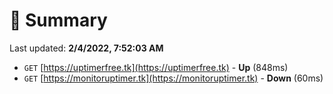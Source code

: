 # 📖 Summary
Last updated: **2/4/2022, 7:52:03 AM**

- `GET` [https://uptimerfree.tk](https://uptimerfree.tk) - **Up** (848ms)
- `GET` [https://monitoruptimer.tk](https://monitoruptimer.tk) - **Down** (60ms)
